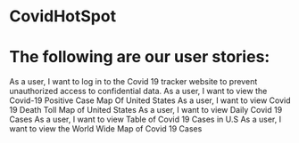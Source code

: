 # CovidHotSpot
# The following are our user stories:
As a user, I want to log in to the Covid 19 tracker website to  prevent unauthorized access to confidential data.
As a user, I want to view the Covid-19 Positive Case Map Of United States
As a user, I want to view Covid 19 Death Toll Map of United States
As a user, I want to view Daily Covid 19 Cases
As a user, I want to view Table of Covid 19 Cases in U.S
As a user, I want to view the World Wide Map of Covid 19 Cases
